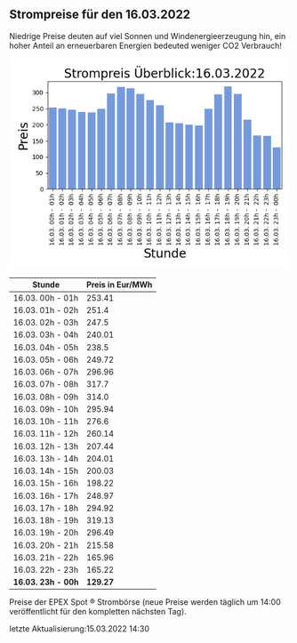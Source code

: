 
## Strompreise für den 16.03.2022

Niedrige Preise deuten auf viel Sonnen und Windenergieerzeugung hin, ein hoher Anteil an erneuerbaren Energien bedeuted weniger CO2 Verbrauch!

![Strompreis übersicht](imgs/strompreis_uebersicht.png)

| Stunde | Preis in Eur/MWh |
|---|---|
| 16.03. 00h -  01h | 253.41 | 
| 16.03. 01h -  02h | 251.4 | 
| 16.03. 02h -  03h | 247.5 | 
| 16.03. 03h -  04h | 240.01 | 
| 16.03. 04h -  05h | 238.5 | 
| 16.03. 05h -  06h | 249.72 | 
| 16.03. 06h -  07h | 296.96 | 
| 16.03. 07h -  08h | 317.7 | 
| 16.03. 08h -  09h | 314.0 | 
| 16.03. 09h -  10h | 295.94 | 
| 16.03. 10h -  11h | 276.6 | 
| 16.03. 11h -  12h | 260.14 | 
| 16.03. 12h -  13h | 207.44 | 
| 16.03. 13h -  14h | 204.01 | 
| 16.03. 14h -  15h | 200.03 | 
| 16.03. 15h -  16h | 198.22 | 
| 16.03. 16h -  17h | 248.97 | 
| 16.03. 17h -  18h | 294.92 | 
| 16.03. 18h -  19h | 319.13 | 
| 16.03. 19h -  20h | 296.49 | 
| 16.03. 20h -  21h | 215.58 | 
| 16.03. 21h -  22h | 165.96 | 
| 16.03. 22h -  23h | 165.22 | 
| **16.03. 23h -  00h** | **129.27** | 

Preise der EPEX Spot ® Strombörse (neue Preise werden täglich um 14:00 veröffentlicht für den kompletten nächsten Tag).

letzte Aktualisierung:15.03.2022 14:30
